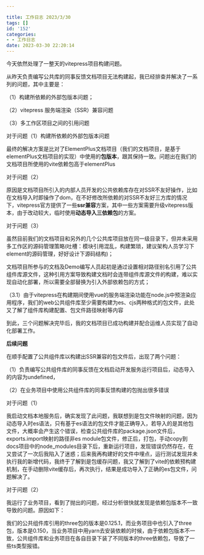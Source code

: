 ```yaml
---

title: 工作日志 2023/3/30
tags: []
id: '152'
categories:
- - 工作日志
date: 2023-03-30 22:20:14
---
```


今天依然处理了一整天的vitepress项目构建问题。

从昨天负责编写公共库的同事反馈文档项目无法构建起，我已经排查并解决了一系列的问题，其中主要是：

（1）构建所依赖的外部包版本问题；

（2）vitepress 服务端渲染（SSR）兼容问题

（3）多工作区项目之间的引用问题

对于问题（1）构建所依赖的外部包版本问题

最终的解决方案是比对了ElementPlus文档项目（我们的文档项目，是基于elementPlus文档项目的实现）中使用的**包版本**，跟其保持一致。问题出在我们的文档项目所使用的vite依赖包高于elementPlus

对于问题（2）

原因是文档项目所引入的内部人员开发的公共依赖库存在对SSR不友好操作，比如在文档导入时即操作了dom，在不好修改所依赖的对SSR不友好三方库的情况下，vitepress官方提供了一些**ssr兼容**方案，其中一些方案需要升级vitepress版本，由于改动较大，临时使用**动态导入三依赖包**的方案。

对于问题（3）

虽然目前我们的文档项目和另外的几个公共库项目放在同一级目录下，但并未采用多工作区的源码管理策略(吐槽：模块引用混乱，构建繁琐，建议架构人员学习下element的源码管理，好好设计下源码结构)；

文档项目所参与的文档及Demo编写人员起初是通过设置相对路径别名引用了公共组件库源文件，这种引用方案导致构建文档时会连带组件库源文件的构建，难以实现自动化部署，所以需要全部替换为引入外部依赖包的方式；

（3.1）由于vitepress在构建期间使用vue的服务端渲染功能在node.js中预渲染应用程序，我们的web公共组件库至少需要构建为es、cjs两种格式的包文件，此处又了解了组件库构建配置、包文件路径映射等内容

到此，三个问题解决完毕后，我的文档项目已成功构建并配合运维人员实现了自动化部署工作。

**后续问题**

在顺手配置了公共组件库以构建出SSR兼容的包文件后，出现了两个问题：

（1）负责编写公共组件库的同事反馈在文档启动开发服务运行项目后，动态导入的内容为undefined，

（2）在业务项目中使用公共组件库的同事反馈构建的包抛出很多错误

对于问题（1）

我启动文档本地服务后，确实发现了此问题，我联想到是包文件映射的问题，因为动态导入时es语法，只有基于es语法的包文件才能正确导入，若导入的是其他包文件，大概率会产生这个错误，检查公共组件库的package.json文件后，exports.import映射的路径非es module包文件，修正后，打包，手动copy到docs项目中的node_modules目录下后，重新运行项目，发现错误仍然存在，在又尝试了一次后我陷入了迷惑；后来我再构建好的文件中埋点，运行测试发现并未执行我的新增代码，我终于了解到是包缓存问题，我又了解到了vite的依赖预构建机制，在手动删除vite缓存后，再次执行，结果是成功导入了正确的es包文件，问题解决了。

对于问题（2）

我运行了业务项目，看到了抛出的问题，经过分析很快就发现是依赖包版本不一致导致的问题。原因如下：

我们的公共组件库引用的three包的版本是0.125.1，而业务项目中也引入了three包，版本是0.150，当业务项目中用yarn去安装依赖的时候，由于依赖包版本不一致，公共组件库和业务项目在各自目录下装了不同版本的three依赖包，导致了一些ts类型报错。